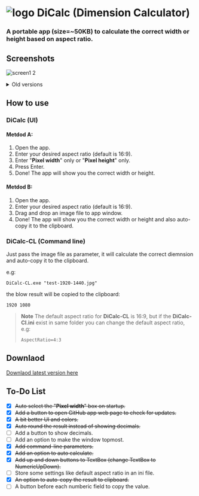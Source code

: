 # ![logo](https://github.com/amymor/Dimension-Calculator-DiCalc/assets/54497554/d3e5c2d8-777d-4d36-bb14-ef0417881958) DiCalc (Dimension Calculator)
### A portable app (size=~50KB) to calculate the correct width or height based on aspect ratio. 

## Screenshots
![screen1 2](https://github.com/amymor/Dimension-Calculator-DiCalc/assets/54497554/fb73c861-8845-4e6c-87d1-ceb7c0ecfad6)


<details><summary>Old versions</summary>

### v1.1
![screenv1 1](https://github.com/amymor/Dimension-Calculator-DiCalc/assets/54497554/b9c4a6df-c706-4e3c-8469-befd830bcbee)
### v1.0
  ![screenv1 0](https://github.com/amymor/Dimension-Calculator-DiCalc/assets/54497554/7e0735c1-c4d7-417e-b0d1-f6553df0f16f)

  
</details>

## How to use
### DiCalc (UI)
#### Metdod A:
1. Open the app.
2. Enter your desired aspect ratio (default is 16:9).
3. Enter "**Pixel width**" only or "**Pixel height**" only.
4. Press Enter.
5. Done! The app will show you the correct width or height.
#### Metdod B:
1. Open the app.
2. Enter your desired aspect ratio (default is 16:9).
3. Drag and drop an image file to app window.
5. Done! The app will show you the correct width or height and also auto-copy it to the clipboard.

### DiCalc-CL (Command line)
Just pass the image file as parameter, it will calculate the correct diemnsion and auto-copy it to the clipboard.

e.g:

`DiCalc-CL.exe "test-1920-1440.jpg"`

the blow result will be copied to the clipboard:

`1920 1080`
> **Note**
> The default aspect ratio for **DiCalc-CL** is 16:9, but if the **DiCalc-Cl.ini** exist in same folder you can change the default aspect ratio, e.g:
> 
> `AspectRatio=4:3`


## Downlaod
[Downlaod latest version here](https://github.com/amymor/Dimension-Calculator-DiCalc/releases/latest)

## To-Do List
- [x] ~~Auto select the "**Pixel width**" box on startup.~~
- [x] ~~Add a button to open GitHub app web page to check for updates.~~
- [x] ~~A bit better UI and colors.~~
- [x] ~~Auto round the result instead of showing decimals.~~
- [ ] Add a button to show decimals.
- [ ] Add an option to make the window topmost.
- [x] ~~Add command-line parameters.~~
- [x] ~~Add an option to auto calculate.~~
- [x] ~~Add up and down buttons to TextBox (change TextBox to NumericUpDown).~~
- [ ] Store some settings like default aspect ratio in an ini file.
- [x] ~~An option to auto-copy the result to clipboard.~~
- [ ] A button before each numberic field to copy the value.
